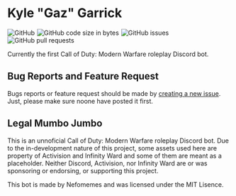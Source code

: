 # Kyle "Gaz" Garrick
<div class="cards" style="margin-bottom: 2px;">
<img alt="GitHub" src="https://img.shields.io/github/license/Nefomemes/Kylebot?style=flat-square" style="margin-right: 1px;">
<img alt="GitHub code size in bytes" src="https://img.shields.io/github/languages/code-size/Nefomemes/Kylebot?style=flat-square" style="margin-right: 1px;">
<img alt="GitHub issues" src="https://img.shields.io/github/issues/Nefomemes/Kylebot?style=flat-square"style="margin-right: 1px;">
<img alt="GitHub pull requests" src="https://img.shields.io/github/issues-pr/Nefomemes/Kylebot?style=flat-square" style="margin-right: 1px;">
</div>
<p>Currently the first Call of Duty: Modern Warfare roleplay Discord bot.</p>

## Bug Reports and Feature Request
Bugs reports or feature request should be made by [creating a new issue](https://github.com/Nefomemes/Kylebot/issues/new). Just, please make sure noone have posted it first.
  
## Legal Mumbo Jumbo

This is an unnoficial Call of Duty: Modern Warfare roleplay Discord bot. Due to the in-development nature of this project, some assets used here are property of Activision and Infinity Ward and some of them are meant as a placeholder. Neither Discord, Activision, nor Infinity Ward are or was sponsoring or endorsing, or supporting this project.

This bot is made by Nefomemes and was licensed under the MIT Lisence.
